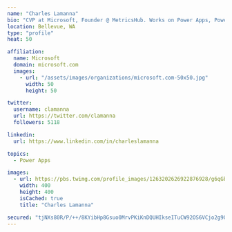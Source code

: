 ```yaml
---
name: "Charles Lamanna"
bio: "CVP at Microsoft, Founder @ MetricsHub. Works on Power Apps, Power Automate, Power Virtual Agent, Common Data Service and Dynamics 365."
location: Bellevue, WA
type: "profile"
heat: 50

affiliation:
  name: Microsoft
  domain: microsoft.com
  images:
    - url: "/assets/images/organizations/microsoft.com-50x50.jpg"
      width: 50
      height: 50

twitter:
  username: clamanna
  url: https://twitter.com/clamanna
  followers: 5118

linkedin:
  url: https://www.linkedin.com/in/charleslamanna

topics:
  - Power Apps

images:
  - url: https://pbs.twimg.com/profile_images/1263202626922876928/g6qGbHZ-_400x400.jpg
    width: 400
    height: 400
    isCached: true
    title: "Charles Lamanna"

secured: "tjNXs80R/P/++/8KYibHp8Gsuo0MrvPKiKnDQUHIkseITuCW92OS6VCjo2g9OcMjVq9rUpPiJFmCuUQwEvMDEfxRERt/llLVRtbkr5m8gJAfAGsACHIPKOiOlM5WkXSURqZEcKk5+E69QkigR4A1ChSuBFy0WnU8b4J319AzIOopKz2rh13fHtqQaM2M0Q5u1jamDilBAmqGJJ6oRJWhAJzqPWuaA4E7HPlnFfWi7AuIy8X9qfjs15qr/S7ecusnNGY7I6Wv6BosR90rVOXjeasRDCE/ebas/2/kPs1wE39sDPbi2GzeavXo8euxYXjttnSoQ3Frd2bFMwd5yJ4qC1QCpkyzCXEslgnJOI7prbUYzXeiJ3e5ab2yRfl7WDb20dQBFikmFXiiSEf6Xley3if68xHK9W8kUuGcXGxgwSY=;GCGKtWxlaCD5IY+B9siM9Q=="
---
```


